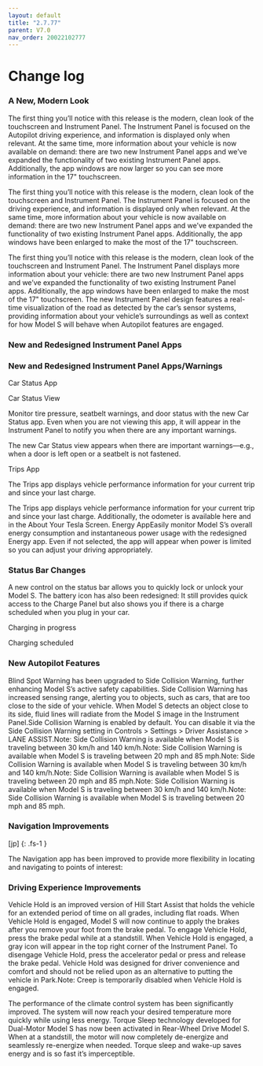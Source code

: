 ```yaml
---
layout: default
title: "2.7.77"
parent: V7.0
nav_order: 20022102777
---
```


# Change log

### A New, Modern Look 



The first thing you’ll notice with this release is the modern, clean look of the touchscreen and Instrument Panel. The Instrument Panel is focused on the Autopilot driving experience, and information is displayed only when relevant. At the same time, more information about your vehicle is now available on demand: there are two new Instrument Panel apps and we’ve expanded the functionality of two existing Instrument Panel apps. Additionally, the app windows are now larger so you can see more information in the 17" touchscreen.


The first thing you’ll notice with this release is the modern, clean look of the touchscreen and Instrument Panel. The Instrument Panel is focused on the driving experience, and information is displayed only when relevant. At the same time, more information about your vehicle is now available on demand: there are two new Instrument Panel apps and we’ve expanded the functionality of two existing Instrument Panel apps. Additionally, the app windows have been enlarged to make the most of the 17" touchscreen.


The first thing you’ll notice with this release is the modern, clean look of the touchscreen and Instrument Panel. The Instrument Panel displays more information about your vehicle: there are two new Instrument Panel apps and we’ve expanded the functionality of two existing Instrument Panel apps. Additionally, the app windows have been enlarged to make the most of the 17" touchscreen.
The new Instrument Panel design features a real-time visualization of the road as detected by the car’s sensor systems, providing information about your vehicle’s surroundings as well as context for how Model S will behave when Autopilot features are engaged.

### New and Redesigned Instrument Panel Apps 



### New and Redesigned Instrument Panel Apps/Warnings 



Car Status App


Car Status View


Monitor tire pressure, seatbelt warnings, and door status with the new Car Status app. Even when you are not viewing this app, it will appear in the Instrument Panel to notify you when there are any important warnings.


The new Car Status view appears when there are important warnings—e.g., when a door is left open or a seatbelt is not fastened.


Trips App


The Trips app displays vehicle performance information for your current trip and since your last charge.


The Trips app displays vehicle performance information for your current trip and since your last charge. Additionally, the odometer is available here and in the About Your Tesla Screen.
Energy AppEasily monitor Model S’s overall energy consumption and instantaneous power usage with the redesigned Energy app. Even if not selected, the app will appear when power is limited so you can adjust your driving appropriately.

### Status Bar Changes 



A new control on the status bar allows you to quickly lock or unlock your Model S. The battery icon has also been redesigned: It still provides quick access to the Charge Panel but also shows you if there is a charge scheduled when you plug in your car.


Charging in progress


Charging scheduled


### New Autopilot Features 

Blind Spot Warning has been upgraded to Side Collision Warning, further enhancing Model S’s active safety capabilities. Side Collision Warning has increased sensing range, alerting you to objects, such as cars, that are too close to the side of your vehicle. When Model S detects an object close to its side, fluid lines will radiate from the Model S image in the Instrument Panel.Side Collision Warning is enabled by default. You can disable it via the Side Collision Warning setting in Controls > Settings > Driver Assistance > LANE ASSIST.Note: Side Collision Warning is available when Model S is traveling between 30 km/h and 140 km/h.Note: Side Collision Warning is available when Model S is traveling between 20 mph and 85 mph.Note: Side Collision Warning is available when Model S is traveling between 30 km/h and 140 km/h.Note: Side Collision Warning is available when Model S is traveling between 20 mph and 85 mph.Note: Side Collision Warning is available when Model S is traveling between 30 km/h and 140 km/h.Note: Side Collision Warning is available when Model S is traveling between 20 mph and 85 mph.

### Navigation Improvements 
[jp]
{: .fs-1 }

The Navigation app has been improved to provide more flexibility in locating and navigating to points of interest:

### Driving Experience Improvements 

Vehicle Hold is an improved version of Hill Start Assist that holds the vehicle for an extended period of time on all grades, including flat roads. When Vehicle Hold is engaged, Model S will now continue to apply the brakes after you remove your foot from the brake pedal. To engage Vehicle Hold, press the brake pedal while at a standstill. When Vehicle Hold is engaged, a gray icon will appear in the top right corner of the Instrument Panel. To disengage Vehicle Hold, press the accelerator pedal or press and release the brake pedal. Vehicle Hold was designed for driver convenience and comfort and should not be relied upon as an alternative to putting the vehicle in Park.Note: Creep is temporarily disabled when Vehicle Hold is engaged.

The performance of the climate control system has been significantly improved. The system will now reach your desired temperature more quickly while using less energy.
Torque Sleep technology developed for Dual-Motor Model S has now been activated in Rear-Wheel Drive Model S. When at a standstill, the motor will now completely de-energize and seamlessly re-energize when needed. Torque sleep and wake-up saves energy and is so fast it’s imperceptible.